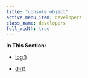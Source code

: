 ```yaml
---
title: "console object"
active_menu_item: developers
class_name: developers
full_width: true
---
```



**In This Section:**

 - [log()](/developers/user-guide/scripting-apis/server-side-api/console-object/log)

 - [dir()](/developers/user-guide/scripting-apis/server-side-api/console-object/dir)

